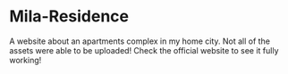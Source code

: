 # Mila-Residence
A website about an apartments complex in my home city.
Not all of the assets were able to be uploaded!
Check the official website to see it fully working!
